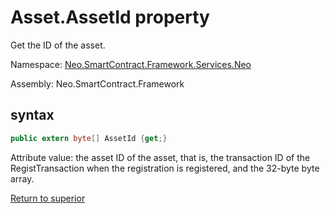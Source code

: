 # Asset.AssetId property

Get the ID of the asset.

Namespace: [Neo.SmartContract.Framework.Services.Neo](../../neo.md)

Assembly: Neo.SmartContract.Framework

## syntax

```c#
public extern byte[] AssetId {get;}
```

Attribute value: the asset ID of the asset, that is, the transaction ID of the RegistTransaction when the registration is registered, and the 32-byte byte array.



[Return to superior](../Asset.md)
